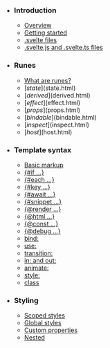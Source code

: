 -   ### Introduction
    
    -   [Overview](overview.html)
    -   [Getting started](getting-started.html)
    -   [.svelte files](svelte-files.html)
    -   [.svelte.js and .svelte.ts files](svelte-js-files.html)
-   ### Runes
    
    -   [What are runes?](what-are-runes.html)
    -   [$state]($state.html)
    -   [$derived]($derived.html)
    -   [$effect]($effect.html)
    -   [$props]($props.html)
    -   [$bindable]($bindable.html)
    -   [$inspect]($inspect.html)
    -   [$host]($host.html)
-   ### Template syntax
    
    -   [Basic markup](basic-markup.html)
    -   [{#if ...}](if.html)
    -   [{#each ...}](each.html)
    -   [{#key ...}](key.html)
    -   [{#await ...}](await.html)
    -   [{#snippet ...}](snippet.html)
    -   [{@render ...}](@render.html)
    -   [{@html ...}](@html.html)
    -   [{@const ...}](@const.html)
    -   [{@debug ...}](@debug.html)
    -   [bind:](bind.html)
    -   [use:](use.html)
    -   [transition:](transition.html)
    -   [in: and out:](in-and-out.html)
    -   [animate:](animate.html)
    -   [style:](style.html)
    -   [class](class.html)
-   ### Styling
    
    -   [Scoped styles](scoped-styles.html)
    -   [Global styles](global-styles.html)
    -   [Custom properties](custom-properties.html)
    -   [Nested <style> elements](nested-style-elements.html)
-   ### Special elements
    
    -   [<svelte:boundary>](svelte-boundary.html)
    -   [<svelte:window>](svelte-window.html)
    -   [<svelte:document>](svelte-document.html)
    -   [<svelte:body>](svelte-body.html)
    -   [<svelte:head>](svelte-head.html)
    -   [<svelte:element>](svelte-element.html)
    -   [<svelte:options>](svelte-options.html)
-   ### Runtime
    
    -   [Stores](stores.html)
    -   [Context](context.html)
    -   [Lifecycle hooks](lifecycle-hooks.html)
    -   [Imperative component API](imperative-component-api.html)
-   ### Misc
    
    -   [Testing](testing.html)
    -   [TypeScript](typescript.html)
    -   [Custom elements](custom-elements.html)
    -   [Svelte 4 migration guide](v4-migration-guide.html)
    -   [Svelte 5 migration guide](v5-migration-guide.html)
    -   [Frequently asked questions](faq.html)
-   ### Reference
    
    -   [svelte](svelte.html)
    -   [svelte/action](svelte-action.html)
    -   [svelte/animate](svelte-animate.html)
    -   [svelte/compiler](svelte-compiler.html)
    -   [svelte/easing](svelte-easing.html)
    -   [svelte/events](svelte-events.html)
    -   [svelte/legacy](svelte-legacy.html)
    -   [svelte/motion](svelte-motion.html)
    -   [svelte/reactivity/window](svelte-reactivity-window.html)
    -   [svelte/reactivity](svelte-reactivity.html)
    -   [svelte/server](svelte-server.html)
    -   [svelte/store](svelte-store.html)
    -   [svelte/transition](svelte-transition.html)
    -   [Compiler errors](compiler-errors.html)
    -   [Compiler warnings](compiler-warnings.html)
    -   [Runtime errors](runtime-errors.html)
    -   [Runtime warnings](runtime-warnings.html)
-   ### Legacy APIs
    
    -   [Overview](legacy-overview.html)
    -   [Reactive let/var declarations](legacy-let.html)
    -   [Reactive $: statements](legacy-reactive-assignments.html)
    -   [export let](legacy-export-let.html)
    -   [$$props and $$restProps](legacy-$$props-and-$$restProps.html)
    -   [on:](legacy-on.html)
    -   [<slot>](legacy-slots.html)
    -   [$$slots](legacy-$$slots.html)
    -   [<svelte:fragment>](legacy-svelte-fragment.html)
    -   [<svelte:component>](legacy-svelte-component.html)
    -   [<svelte:self>](legacy-svelte-self.html)
    -   [Imperative component API](legacy-component-api.html)

SvelteReference

# svelte/reactivity

### On this page

-   [svelte/reactivity](svelte-reactivity.html)
-   [MediaQuery](svelte-reactivity.html#MediaQuery)
-   [SvelteDate](svelte-reactivity.html#SvelteDate)
-   [SvelteMap](svelte-reactivity.html#SvelteMap)
-   [SvelteSet](svelte-reactivity.html#SvelteSet)
-   [SvelteURL](svelte-reactivity.html#SvelteURL)
-   [SvelteURLSearchParams](svelte-reactivity.html#SvelteURLSearchParams)
-   [createSubscriber](svelte-reactivity.html#createSubscriber)

Svelte provides reactive versions of various built-ins like `SvelteMap`, `SvelteSet` and `SvelteURL`. These can be imported from `svelte/reactivity` and used just like their native counterparts.

<script>
	import { SvelteURL } from 'svelte/reactivity';
	const url = new SvelteURL('https://example.com/path');
</script>
<!-- changes to these... -->
<input bind:value={url.protocol} />
<input bind:value={url.hostname} />
<input bind:value={url.pathname} />
<hr />
<!-- will update `href` and vice versa -->
<input bind:value={url.href} />

import {
	`class MediaQuery`

Creates a media query and provides a `current` property that reflects whether or not it matches.

Use it carefully — during server-side rendering, there is no way to know what the correct value should be, potentially causing content to change upon hydration.
If you can use the media query in CSS to achieve the same effect, do that.

&#x3C;script>
	import { MediaQuery } from 'svelte/reactivity';
	const large = new MediaQuery('min-width: 800px');
&#x3C;/script>
&#x3C;h1>{large.current ? 'large screen' : 'small screen'}&#x3C;/h1>

@extendsReactiveValue<boolean> *

@since5.7.0

MediaQuery,
	`class SvelteDate`SvelteDate,
	`class SvelteMap<K, V>`SvelteMap,
	`class SvelteSet<T>`SvelteSet,
	`class SvelteURL`SvelteURL,
	`class SvelteURLSearchParams`SvelteURLSearchParams,
	`function createSubscriber(start: (update: () => void) => (() => void) | void): () => void`

Returns a `subscribe` function that, if called in an effect (including expressions in the template),
calls its `start` callback with an `update` function. Whenever `update` is called, the effect re-runs.

If `start` returns a function, it will be called when the effect is destroyed.

If `subscribe` is called in multiple effects, `start` will only be called once as long as the effects
are active, and the returned teardown function will only be called when all effects are destroyed.

It’s best understood with an example. Here’s an implementation of [`MediaQuery`](svelte-reactivity.html#MediaQuery):

import { createSubscriber } from 'svelte/reactivity';
import { on } from 'svelte/events';
export class MediaQuery {
	#query;
	#subscribe;
	constructor(query) {
		this.#query = window.matchMedia(`(${query})`);
		this.#subscribe = createSubscriber((update) => {
			// when the `change` event occurs, re-run any effects that read `this.current`
			const off = on(this.#query, 'change', update);
			// stop listening when all the effects are destroyed
			return () => off();
		});
	}
	get current() {
		this.#subscribe();
		// Return the current state of the query, whether or not we're in an effect
		return this.#query.matches;
	}
}

@since5.7.0

createSubscriber
} from 'svelte/reactivity';

## MediaQuery[](svelte-reactivity.html#MediaQuery)

> Available since 5.7.0

Creates a media query and provides a `current` property that reflects whether or not it matches.

Use it carefully — during server-side rendering, there is no way to know what the correct value should be, potentially causing content to change upon hydration. If you can use the media query in CSS to achieve the same effect, do that.

<script>
	import { MediaQuery } from 'svelte/reactivity';
	const large = new MediaQuery('min-width: 800px');
</script>
<h1>{large.current ? 'large screen' : 'small screen'}</h1>

class MediaQuery extends ReactiveValue<boolean> {…}

constructor(query: string, fallback?: boolean | undefined);

-   `query` A media query string
-   `fallback` Fallback value for the server

## SvelteDate[](svelte-reactivity.html#SvelteDate)

class SvelteDate extends Date {…}

constructor(...params: any[]);

## SvelteMap[](svelte-reactivity.html#SvelteMap)

class SvelteMap<K, V> extends Map<K, V> {…}

constructor(value?: Iterable<readonly [K, V]> | null | undefined);

set(key: K, value: V): this;

## SvelteSet[](svelte-reactivity.html#SvelteSet)

class SvelteSet<T> extends Set<T> {…}

constructor(value?: Iterable<T> | null | undefined);

add(value: T): this;

## SvelteURL[](svelte-reactivity.html#SvelteURL)

class SvelteURL extends URL {…}

get searchParams(): SvelteURLSearchParams;

## SvelteURLSearchParams[](svelte-reactivity.html#SvelteURLSearchParams)

class SvelteURLSearchParams extends URLSearchParams {…}

[REPLACE](params: URLSearchParams): void;

## createSubscriber[](svelte-reactivity.html#createSubscriber)

> Available since 5.7.0

Returns a `subscribe` function that, if called in an effect (including expressions in the template), calls its `start` callback with an `update` function. Whenever `update` is called, the effect re-runs.

If `start` returns a function, it will be called when the effect is destroyed.

If `subscribe` is called in multiple effects, `start` will only be called once as long as the effects are active, and the returned teardown function will only be called when all effects are destroyed.

It’s best understood with an example. Here’s an implementation of [`MediaQuery`](svelte-reactivity.html#MediaQuery):

import { `function createSubscriber(start: (update: () => void) => (() => void) | void): () => void`

Returns a `subscribe` function that, if called in an effect (including expressions in the template),
calls its `start` callback with an `update` function. Whenever `update` is called, the effect re-runs.

If `start` returns a function, it will be called when the effect is destroyed.

If `subscribe` is called in multiple effects, `start` will only be called once as long as the effects
are active, and the returned teardown function will only be called when all effects are destroyed.

It’s best understood with an example. Here’s an implementation of [`MediaQuery`](svelte-reactivity.html#MediaQuery):

import { createSubscriber } from 'svelte/reactivity';
import { on } from 'svelte/events';
export class MediaQuery {
	#query;
	#subscribe;
	constructor(query) {
		this.#query = window.matchMedia(`(${query})`);
		this.#subscribe = createSubscriber((update) => {
			// when the `change` event occurs, re-run any effects that read `this.current`
			const off = on(this.#query, 'change', update);
			// stop listening when all the effects are destroyed
			return () => off();
		});
	}
	get current() {
		this.#subscribe();
		// Return the current state of the query, whether or not we're in an effect
		return this.#query.matches;
	}
}

@since5.7.0

createSubscriber } from 'svelte/reactivity';
import { `function on<Type extends keyof WindowEventMap>(window: Window, type: Type, handler: (this: Window, event: WindowEventMap[Type]) => any, options?: AddEventListenerOptions | undefined): () => void (+4 overloads)`

Attaches an event handler to the window and returns a function that removes the handler. Using this
rather than `addEventListener` will preserve the correct order relative to handlers added declaratively
(with attributes like `onclick`), which use event delegation for performance reasons

on } from 'svelte/events';
export class `class MediaQuery`MediaQuery {
	#query;
	#subscribe;
	constructor(`query: any`query) {
		this.#query = `var window: Window & typeof globalThis`

[MDN Reference](https://developer.mozilla.org/docs/Web/API/Window/window)

window.`function matchMedia(query: string): MediaQueryList`

[MDN Reference](https://developer.mozilla.org/docs/Web/API/Window/matchMedia)

matchMedia(`(${`query: any`query})`);
		this.#subscribe = `function createSubscriber(start: (update: () => void) => (() => void) | void): () => void`

Returns a `subscribe` function that, if called in an effect (including expressions in the template),
calls its `start` callback with an `update` function. Whenever `update` is called, the effect re-runs.

If `start` returns a function, it will be called when the effect is destroyed.

If `subscribe` is called in multiple effects, `start` will only be called once as long as the effects
are active, and the returned teardown function will only be called when all effects are destroyed.

It’s best understood with an example. Here’s an implementation of [`MediaQuery`](svelte-reactivity.html#MediaQuery):

import { createSubscriber } from 'svelte/reactivity';
import { on } from 'svelte/events';
export class MediaQuery {
	#query;
	#subscribe;
	constructor(query) {
		this.#query = window.matchMedia(`(${query})`);
		this.#subscribe = createSubscriber((update) => {
			// when the `change` event occurs, re-run any effects that read `this.current`
			const off = on(this.#query, 'change', update);
			// stop listening when all the effects are destroyed
			return () => off();
		});
	}
	get current() {
		this.#subscribe();
		// Return the current state of the query, whether or not we're in an effect
		return this.#query.matches;
	}
}

@since5.7.0

createSubscriber((`update: () => void`update) => {
			// when the `change` event occurs, re-run any effects that read `this.current`
			const `const off: () => void`off = `on<MediaQueryList, "change">(element: MediaQueryList, type: "change", handler: (this: MediaQueryList, event: MediaQueryListEvent) => any, options?: AddEventListenerOptions | undefined): () => void (+4 overloads)`

Attaches an event handler to an element and returns a function that removes the handler. Using this
rather than `addEventListener` will preserve the correct order relative to handlers added declaratively
(with attributes like `onclick`), which use event delegation for performance reasons

on(this.#query, 'change', `update: () => void`update);
			// stop listening when all the effects are destroyed
			return () => `const off: () => void`off();
		});
	}
	get `MediaQuery.current: boolean`current() {
		this.#subscribe();
		// Return the current state of the query, whether or not we're in an effect
		return this.#query.`MediaQueryList.matches: boolean`

[MDN Reference](https://developer.mozilla.org/docs/Web/API/MediaQueryList/matches)

matches;
	}
}

function createSubscriber(
	start: (update: () => void) => (() => void) | void
): () => void;

[Edit this page on GitHub](https://github.com/sveltejs/svelte/edit/main/documentation/docs/98-reference/21-svelte-reactivity.md)

previous next

[svelte/reactivity/window](svelte-reactivity-window.html) [svelte/server](svelte-server.html)